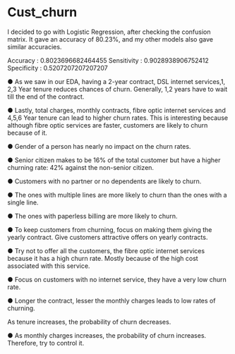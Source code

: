# Cust_churn

 
 I decided to go with Logistic Regression, after checking the confusion matrix. 
 It gave an accuracy of 80.23%, and my other models also gave similar accuracies. 

 Accuracy :  0.8023696682464455 
 Sensitivity :  0.9028938906752412 
 Specificity :  0.5207207207207207 
 
● As we saw in our EDA, having a 2-year contract, DSL internet services,1, 2,3 Year tenure reduces chances of churn. 
Generally, 1,2 years have to wait till the end of the contract. 

● Lastly, total charges, monthly contracts, fibre optic internet services and 4,5,6 Year tenure can lead to higher churn rates. 
This is interesting because although fibre optic services are faster, customers are likely to churn because of it.  

● Gender of a person has nearly no impact on the churn rates.

● Senior citizen makes to be 16% of the total customer but have a higher churning rate: 42% against the non-senior citizen. 

● Customers with no partner or no dependents are likely to churn. 

● The ones with multiple lines are more likely to churn than the ones with a single line. 

● The ones with paperless billing are more likely to churn. 
 
● To keep customers from churning, focus on making them giving the yearly contract. Give customers attractive offers on yearly contracts.

● Try not to offer all the customers, the fibre optic internet services because it has a high churn rate. 
Mostly because of the high cost associated with this service.

● Focus on customers with no internet service, they have a very low churn rate.

● Longer the contract, lesser the monthly charges leads to low rates of churning. 

​As tenure increases, the probability of churn decreases. 

● As monthly charges increases, the probability of churn increases. Therefore, try to control it.  
 
 
  
